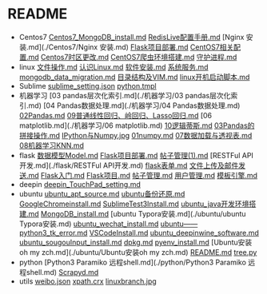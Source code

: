 # README
- Centos7
[Centos7_MongoDB_install.md](./Centos7/Centos7_MongoDB_install.md)
[RedisLive配置手册.md](./Centos7/RedisLive配置手册.md)
[Nginx 安装.md](./Centos7/Nginx 安装.md)
[Flask项目部署.md](./Centos7/Flask项目部署.md)
[CentOS7相关配置.md](./Centos7/CentOS7相关配置.md)
[Centos7时区更改.md](./Centos7/Centos7时区更改.md)
[CentOS7爬虫环境搭建.md](./Centos7/CentOS7爬虫环境搭建.md)
[守护进程.md](./Centos7/守护进程.md)
- linux
[文件操作.md](./linux/文件操作.md)
[认识Linux.md](./linux/认识Linux.md)
[软件安装.md](./linux/软件安装.md)
[系统服务.md](./linux/系统服务.md)
[mongodb_data_migration.md](./linux/mongodb_data_migration.md)
[目录结构及VIM.md](./linux/目录结构及VIM.md)
[linux开机启动脚本.md](./linux/linux开机启动脚本.md)
- Sublime
[sublime_setting.json](./Sublime/sublime_setting.json)
[python.tmpl](./Sublime/python.tmpl)
- 机器学习
[03 pandas层次化索引.md](./机器学习/03 pandas层次化索引.md)
[04 Pandas数据处理.md](./机器学习/04 Pandas数据处理.md)
[02Pandas.md](./机器学习/02Pandas.md)
[09普通线性回归、岭回归、Lasso回归.md](./机器学习/09普通线性回归、岭回归、Lasso回归.md)
[06 matplotlib.md](./机器学习/06 matplotlib.md)
[10逻辑蒂斯.md](./机器学习/10逻辑蒂斯.md)
[03Pandas的拼接操作.md](./机器学习/03Pandas的拼接操作.md)
[IPython与Numpy.jpg](./机器学习/IPython与Numpy.jpg)
[01numpy.md](./机器学习/01numpy.md)
[07数据加载与透视表.md](./机器学习/07数据加载与透视表.md)
[08机器学习KNN.md](./机器学习/08机器学习KNN.md)
- flask
[数据模型Model.md](./flask/数据模型Model.md)
[Flask项目部署.md](./flask/Flask项目部署.md)
[帖子管理(1).md](./flask/帖子管理(1).md)
[RESTFul API开发.md](./flask/RESTFul API开发.md)
[flask表单.md](./flask/flask表单.md)
[文件上传及邮件发送.md](./flask/文件上传及邮件发送.md)
[Flask入门.md](./flask/Flask入门.md)
[Flask项目.md](./flask/Flask项目.md)
[帖子管理.md](./flask/帖子管理.md)
[用户管理.md](./flask/用户管理.md)
[模板引擎.md](./flask/模板引擎.md)
- deepin
[deepin_TouchPad_setting.md](./deepin/deepin_TouchPad_setting.md)
- ubuntu
[ubuntu_apt_source.md](./ubuntu/ubuntu_apt_source.md)
[ubuntu备份还原.md](./ubuntu/ubuntu备份还原.md)
[GoogleChromeinstall.md](./ubuntu/GoogleChromeinstall.md)
[SublimeTest3Install.md](./ubuntu/SublimeTest3Install.md)
[ubuntu_java开发环境搭建.md](./ubuntu/ubuntu_java开发环境搭建.md)
[MongoDB_install.md](./ubuntu/MongoDB_install.md)
[ubuntu Typora安装.md](./ubuntu/ubuntu Typora安装.md)
[ubuntu_wechat_install.md](./ubuntu/ubuntu_wechat_install.md)
[ubuntu——python3_tk_error.md](./ubuntu/ubuntu——python3_tk_error.md)
[VSCodeInstall.md](./ubuntu/VSCodeInstall.md)
[ubuntu_deepinwine_software.md](./ubuntu/ubuntu_deepinwine_software.md)
[ubuntu_sougouInput_install.md](./ubuntu/ubuntu_sougouInput_install.md)
[dpkg.md](./ubuntu/dpkg.md)
[pyenv_install.md](./ubuntu/pyenv_install.md)
[Ubuntu安装oh my zch.md](./ubuntu/Ubuntu安装oh my zch.md)
[README.md](./README.md)
[tree.py](./tree.py)
- python
[Python3 Paramiko 远程shell.md](./python/Python3 Paramiko 远程shell.md)
[Scrapyd.md](./python/Scrapyd.md)
- utils
[weibo.json](./utils/weibo.json)
[xpath.crx](./utils/xpath.crx)
[linuxbranch.jpg](./utils/linuxbranch.jpg)
